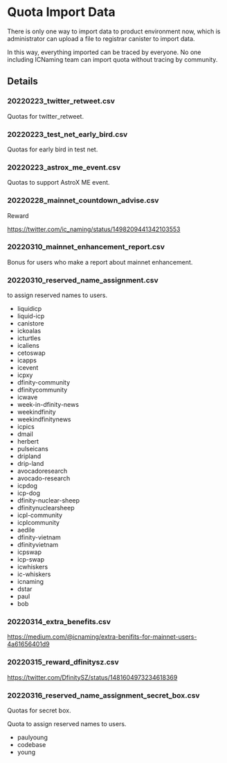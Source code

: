 # Quota Import Data

There is only one way to import data to product environment now, which is administrator can upload a file to registrar
canister to import data.

In this way, everything imported can be traced by everyone. No one including ICNaming team can import quota without
tracing by community.

## Details

### 20220223_twitter_retweet.csv

Quotas for twitter_retweet.

### 20220223_test_net_early_bird.csv

Quotas for early bird in test net.

### 20220223_astrox_me_event.csv

Quotas to support AstroX ME event.

### 20220228_mainnet_countdown_advise.csv

Reward

https://twitter.com/ic_naming/status/1498209441342103553

### 20220310_mainnet_enhancement_report.csv

Bonus for users who make a report about mainnet enhancement.

### 20220310_reserved_name_assignment.csv

to assign reserved names to users.

- liquidicp
- liquid-icp
- canistore
- ickoalas
- icturtles
- icaliens
- cetoswap
- icapps
- icevent
- icpxy
- dfinity-community
- dfinitycommunity
- icwave
- week-in-dfinity-news
- weekindfinity
- weekindfinitynews
- icpics
- dmail
- herbert
- pulseicans
- dripland
- drip-land
- avocadoresearch
- avocado-research
- icpdog
- icp-dog
- dfinity-nuclear-sheep
- dfinitynuclearsheep
- icpl-community
- icplcommunity
- aedile
- dfinity-vietnam
- dfinityvietnam
- icpswap
- icp-swap
- icwhiskers
- ic-whiskers
- icnaming
- dstar
- paul
- bob

### 20220314_extra_benefits.csv

https://medium.com/@icnaming/extra-benifits-for-mainnet-users-4a61656401d9

### 20220315_reward_dfinitysz.csv

https://twitter.com/DfinitySZ/status/1481604973234618369

### 20220316_reserved_name_assignment_secret_box.csv

Quotas for secret box.

Quota to assign reserved names to users.

- paulyoung
- codebase
- young
